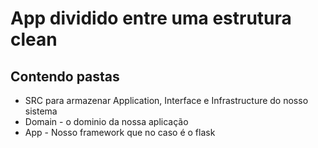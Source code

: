 # App dividido entre uma estrutura clean

## Contendo pastas 
- SRC para armazenar Application, Interface e Infrastructure do nosso sistema
- Domain - o dominio da nossa aplicação
- App - Nosso framework que no caso é o flask